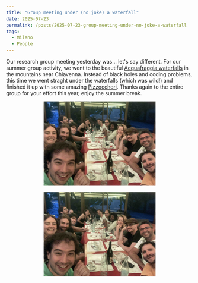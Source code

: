 ```yaml
---
title: "Group meeting under (no joke) a waterfall"
date: 2025-07-23
permalink: /posts/2025-07-23-group-meeting-under-no-joke-a-waterfall
tags:
  - Milano
  - People
---
```


Our research group meeting yesterday was... let's say different. For our summer group activity, we went to the beautiful [Acquafraggia waterfalls](https://it.wikipedia.org/wiki/Acquafraggia) in the mountains near Chiavenna. Instead of black holes and coding problems, this time we went straght under the waterfalls (which was wild!) and finished it up with some amazing [Pizzoccheri](https://it.wikipedia.org/wiki/Pizzoccheri). Thanks again to the entire group for your effort this year, enjoy the summer break. 


<p style="text-align: center;">
  <img src="/images/waterfall_jul2025_a.jpg" alt="Waterfall July 2025a" style="max-width: 60%; height: auto;" />
</p>

<p style="text-align: center;">
  <img src="/images/waterfall_jul2025_b.jpg" alt="Waterfall July 2025b" style="max-width: 60%; height: auto;" />
</p>